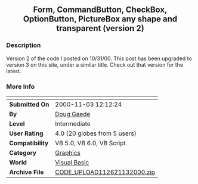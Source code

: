 ﻿<div align="center">

## Form, CommandButton, CheckBox, OptionButton, PictureBox any shape and transparent \(version 2\)


</div>

### Description

Version 2 of the code I posted on 10/31/00. This post has been upgraded to version 3 on this site, under a similar title. Check out that version for the latest.
 
### More Info
 


<span>             |<span>
---                |---
**Submitted On**   |2000-11-03 12:12:24
**By**             |[Doug Gaede](https://github.com/Planet-Source-Code/PSCIndex/blob/master/ByAuthor/doug-gaede.md)
**Level**          |Intermediate
**User Rating**    |4.0 (20 globes from 5 users)
**Compatibility**  |VB 5\.0, VB 6\.0, VB Script
**Category**       |[Graphics](https://github.com/Planet-Source-Code/PSCIndex/blob/master/ByCategory/graphics__1-46.md)
**World**          |[Visual Basic](https://github.com/Planet-Source-Code/PSCIndex/blob/master/ByWorld/visual-basic.md)
**Archive File**   |[CODE\_UPLOAD112621132000\.zip](https://github.com/Planet-Source-Code/doug-gaede-form-commandbutton-checkbox-optionbutton-picturebox-any-shape-and-transparent-v__1-12505/archive/master.zip)








